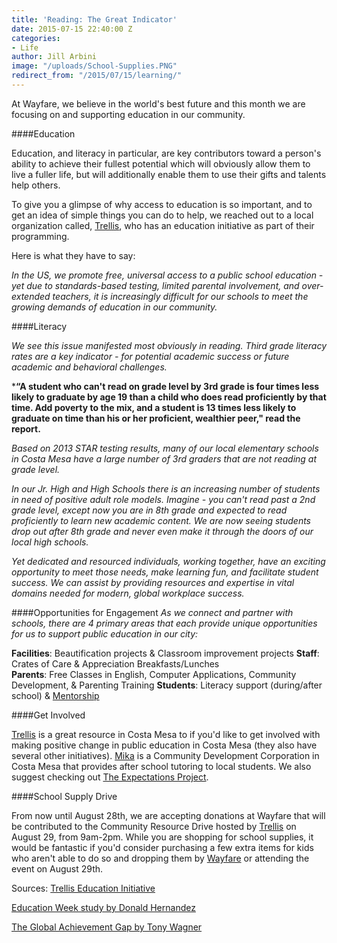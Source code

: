 ```yaml
---
title: 'Reading: The Great Indicator'
date: 2015-07-15 22:40:00 Z
categories:
- Life
author: Jill Arbini
image: "/uploads/School-Supplies.PNG"
redirect_from: "/2015/07/15/learning/"
---
```


At Wayfare, we believe in the world's best future and this month we are focusing on and supporting education in our community.

####Education

Education, and literacy in particular, are key contributors toward a person's ability to achieve their fullest potential which will obviously allow them to live a fuller life, but will additionally enable them to use their gifts and talents help others. 

<!-- more -->

To give you a glimpse of why access to education is so important, and to get an idea of simple things you can do to help, we reached out to a local organization called, [Trellis](http://www.wearetrellis.com), who has an education initiative as part of their programming.

Here is what they have to say:  

*In the US, we promote free, universal access to a public school education - yet due to standards-based testing, limited parental involvement, and over-extended teachers, it is increasingly difficult for our schools to meet the growing demands of education in our community.*

####Literacy

*We see this issue manifested most obviously in reading. Third grade literacy rates are a key indicator - for potential academic success or future academic and behavioral challenges.* 

***“A student who can't read on grade level by 3rd grade is four times less likely to graduate by age 19 than a child who does read proficiently by that time. Add poverty to the mix, and a student is 13 times less likely to graduate on time than his or her proficient, wealthier peer," read the report.** 

*Based on 2013 STAR testing results, many of our local elementary schools in Costa Mesa have a large number of 3rd graders that are not reading at grade level.* 

*In our Jr. High and High Schools there is an increasing number of students in need of positive adult role models. Imagine - you can't read past a 2nd grade level, except now you are in 8th grade and expected to read proficiently to learn new academic content. We are now seeing students drop out after 8th grade and never even make it through the doors of our local high schools.* 

*Yet dedicated and resourced individuals, working together, have an exciting opportunity to meet those needs, make learning fun, and facilitate student success. We can assist by providing resources and expertise in vital domains needed for modern, global workplace success.*

####Opportunities for Engagement
*As we connect and partner with schools, there are 4 primary areas that each provide unique opportunities for us to support public education in our city:*

**Facilities**: Beautification projects & Classroom improvement projects
**Staff**: Crates of Care & Appreciation Breakfasts/Lunches   
**Parents**: Free Classes in English, Computer Applications, 
Community Development, & Parenting Training
**Students**: Literacy support (during/after school) & [Mentorship](http://blog.wayfare.io/2015/06/22/mentorship/)

####Get Involved

[Trellis](http://www.wearetrellis.com) is a great resource in Costa Mesa to if you'd like to get involved with making positive change in public education in Costa Mesa (they also have several other initiatives).  [Mika](http://www.mikacdc.org) is a Community Development Corporation in Costa Mesa that provides after school tutoring to local students. We also suggest checking out [The Expectations Project](http://www.expectations.org). 

####School Supply Drive

From now until August 28th, we are accepting donations at Wayfare that will be contributed to the Community Resource Drive hosted by [Trellis](http://www.wearetrellis.com) on August 29, from 9am-2pm.  While you are shopping for school supplies, it would be fantastic if you'd consider purchasing a few extra items for kids who aren't able to do so and dropping them by [Wayfare](http://www.wayfare.io) or attending the event on August 29th.  


Sources:
[Trellis Education Initiative](http://www.wearetrellis.com/initiatives/education)        

[Education Week study by Donald Hernandez](http://blogs.edweek.org/edweek/inside-school-research/2011/04/the_disquieting_side_effect_of.html)

[The Global Achievement Gap by Tony Wagner](http://www.tonywagner.com/69)